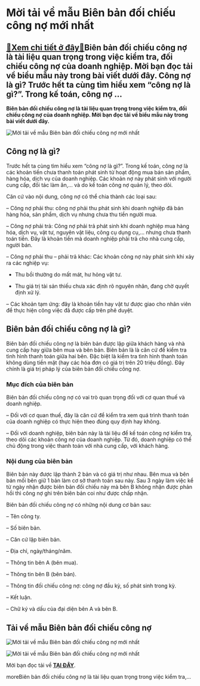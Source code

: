 Mời tải về mẫu Biên bản đối chiếu công nợ mới nhất
==================================================

[:gift:Xem chi tiết ở đây:gift:](https://hddtvn.com/moi-tai-ve-mau-bien-ban-doi-chieu-cong-no-moi-nhat/)Biên bản đối chiếu công nợ là tài liệu quan trọng trong việc kiểm tra, đối chiếu công nợ của doanh nghiệp. Mời bạn đọc tải về biểu mẫu này trong bài viết dưới đây. Công nợ là gì? Trước hết ta cùng tìm hiểu xem “công nợ là gì?”. Trong kế toán, công nợ …
------------------------------------------------------------------------------------------------------------------------------------------------------------------------------------------------------------------------------------------------------------

**Biên bản đối chiếu công nợ là tài liệu quan trọng trong việc kiểm tra, đối chiếu công nợ của doanh nghiệp. Mời bạn đọc tải về biểu mẫu này trong bài viết dưới đây.**


![Mời tải về mẫu Biên bản đối chiếu công nợ mới nhất](https://hddtvn.com/wp-content/uploads/2021/01/cong-no-la-gi.png "Mời tải về mẫu Biên bản đối chiếu công nợ mới nhất")


Công nợ là gì?
--------------


Trước hết ta cùng tìm hiểu xem “công nợ là gì?”. Trong kế toán, công nợ là các khoản tiền chưa thanh toán phát sinh từ hoạt động mua bán sản phẩm, hàng hóa, dịch vụ của doanh nghiệp. Các khoản nợ này phát sinh với người cung cấp, đối tác làm ăn,… và do kế toán công nợ quản lý, theo dõi.


Căn cứ vào nội dung, công nợ có thể chia thành các loại sau:


– Công nợ phải thu: công nợ phải thu phát sinh khi doanh nghiệp đã bán hàng hóa, sản phẩm, dịch vụ nhưng chưa thu tiền người mua.


– Công nợ phải trả: Công nợ phải trả phát sinh khi doanh nghiệp mua hàng hóa, dịch vụ, vật tư, nguyên vật liệu, công cụ dụng cụ,… nhưng chưa thanh toán tiền. Đây là khoản tiền mà doanh nghiệp phải trả cho nhà cung cấp, người bán.


– Công nợ phải thu – phải trả khác: Các khoản công nợ này phát sinh khi xảy ra các nghiệp vụ:


+ Thu bồi thường do mất mát, hư hỏng vật tư.


+ Thu giá trị tài sản thiếu chưa xác định rõ nguyên nhân, đang chờ quyết định xử lý.


– Các khoản tạm ứng: đây là khoản tiền hay vật tư được giao cho nhân viên để thực hiện công việc đã được cấp trên phê duyệt.


Biên bản đối chiếu công nợ là gì?
---------------------------------


Biên bản đối chiếu công nợ là biên bản được lập giữa khách hàng và nhà cung cấp hay giữa bên mua và bên bán. Biên bản là là căn cứ để kiểm tra tình hình thanh toán giữa hai bên. Đặc biệt là kiểm tra tình hình thanh toán không dùng tiền mặt (hay các hóa đơn có giá trị trên 20 triệu đồng). Đây chính là giá trị pháp lý của biên bản đối chiếu công nợ.


### Mục đích của biên bản


Biên bản đối chiếu công nợ có vai trò quan trọng đối với cơ quan thuế và doanh nghiệp.


– Đối với cơ quan thuế, đây là căn cứ để kiểm tra xem quá trình thanh toán của doanh nghiệp có thực hiện theo đúng quy định hay không.


– Đối với doanh nghiệp, biên bản này là tài liệu để kế toán công nợ kiểm tra, theo dõi các khoản công nợ của doanh nghiệp. Từ đó, doanh nghiệp có thể chủ động trong việc thanh toán với nhà cung cấp, với khách hàng.


### Nội dung của biên bản


Biên bản này được lập thành 2 bản và có giá trị như nhau. Bên mua và bên bán mối bên giữ 1 bản làm cơ sở thanh toán sau này. Sau 3 ngày làm việc kể từ ngày nhận được biên bản đối chiếu này mà bên B không nhận được phản hồi thì công nợ ghi trên biên bản coi như được chấp nhận.


Biên bản đối chiếu công nợ có những nội dung cơ bản sau:


– Tên công ty.


– Số biên bản.


– Căn cứ lập biên bản.


– Địa chỉ, ngày/tháng/năm.


– Thông tin bên A (bên mua).


– Thông tin bên B (bên bán).


– Thông tin đối chiếu công nợ: công nợ đầu kỳ, số phát sinh trong kỳ.


– Kết luận.


– Chữ ký và dấu của đại diện bên A và bên B.


Tải về mẫu Biên bản đối chiếu công nợ
-------------------------------------


![Mời tải về mẫu Biên bản đối chiếu công nợ mới nhất](https://hddtvn.com/wp-content/uploads/2021/01/MDMCOHB.png "Mời tải về mẫu Biên bản đối chiếu công nợ mới nhất")


![Mời tải về mẫu Biên bản đối chiếu công nợ mới nhất](https://hddtvn.com/wp-content/uploads/2021/01/1k5reKI.png "Mời tải về mẫu Biên bản đối chiếu công nợ mới nhất")


Mời bạn đọc tải về [**TẠI ĐÂY**](http://www.mediafire.com/file/zuj2oxkz9jou6wj/mau-bien-ban-doi-chieu-cong-no.doc/file).


moreBiên bản đối chiếu công nợ là tài liệu quan trọng trong việc kiểm tra,…

